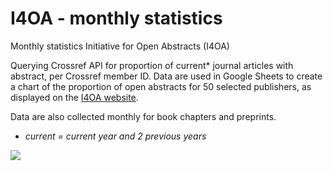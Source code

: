 # I4OA - monthly statistics
Monthly statistics Initiative for Open Abstracts (I4OA)

Querying Crossref API for proportion of current* journal articles with abstract, per Crossref member ID.
Data are used in Google Sheets to create a chart of the proportion of open abstracts for 50 selected publishers, as displayed on the [I4OA website](https://i4oa.org/). 

Data are also collected monthly for book chapters and preprints.

* *current = current year and 2 previous years*

![](https://docs.google.com/spreadsheets/d/e/2PACX-1vRATWFR5PHWExFDsyEJDTcJraSPI9KQlWHjb4TDZVuR2n9F7Iu6ebUQ0_eeEOGjlxLcn-bTT3SVkV20/pubchart?oid=710819014&format=interactive)


